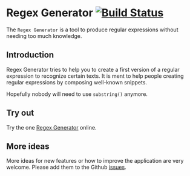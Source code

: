 # Regex Generator [![Build Status](https://travis-ci.com/noxone/regex-generator.svg?branch=master)](https://travis-ci.com/noxone/regex-generator)

The ``Regex Generator`` is a tool to produce regular expressions without needing too much knowledge.

## Introduction

Regex Generator tries to help you to create a first version of a regular expression to recognize certain texts. It is ment to help people creating regular expressions by composing well-known snippets.

Hopefully nobody will need to use ``substring()`` anymore.

## Try out

Try the one [Regex Generator](https://noxone.github.io/regex-generator/) online.

## More ideas

More ideas for new features or how to improve the application are very welcome. Please add them to the Github [issues](https://github.com/noxone/regex-generator/issues).

